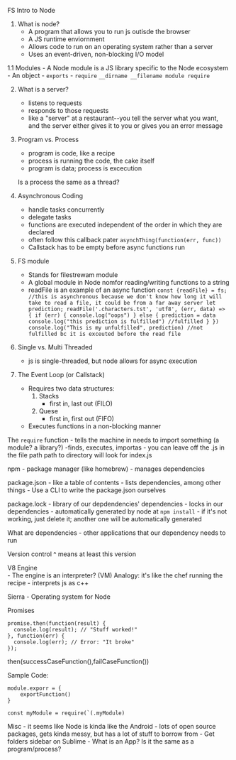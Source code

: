 FS Intro to Node

1. What is node?
	- A program that allows you to run js outisde the browser
	- A JS runtime enviornment 
	- Allows code to run on an operating system rather than a server
	- Uses an event-driven, non-blocking I/O model

1.1 Modules
	- A Node module is a JS library specific to the Node ecosystem
	- An object
	- `exports`
	- `require`
	```__dirname
	__filename
	module
	require```

2. What is a server?
	- listens to requests
	- responds to those requests
	- like a "server" at a restaurant--you tell the server what you want, and the server either gives it to you or gives you an error message

3. Program vs. Process
	- program is code, like a recipe
	- process is running the code, the cake itself
	- program is data; process is excecution

	Is a process the same as a thread?

4. Asynchronous Coding
	- handle tasks concurrently
	- delegate tasks
	- functions are executed independent of the order in which they are declared
	- often follow this callback pater `asynchThing(function(err, func))`
	- Callstack has to be empty before async functions run

5. FS module
	- Stands for filestrewam module
	- A global module in Node nomfor reading/writing functions to a string
	- readFile is an example of an async function
			``` const {readFile} = fs; //this is asynchronous because we don't know how long it will take to read a file, it could be from a far away server
			let prediction;
			readFile('.characters.tst', 'utf8', (err, data) => {
				if (err) {
					console.log("oops")
				} else {
					prediction = data
					console.log("this prediction is fulfilled") //fulfilled
				}
			})
			console.log("This is my unfulfilled", prediction) //not fulfilled bc it is exceuted before the read file 
			```

5. Single vs. Multi Threaded
	- js is single-threaded, but node allows for async execution

6. The Event Loop (or Callstack)
	- Requires two data structures:
		1. Stacks
			- first in, last out (FILO)
		2. Quese
			- first in, first out (FIFO)
	- Executes functions in a non-blocking manner

The `require` function
	- tells the machine in needs to import something (a module? a library?)
	-finds, executes, importas 
	- you can leave off the .js in the file path
	path to directory will look for index.js

npm
	- package manager (like homebrew)
	- manages dependencies 

package.json
	- like a table of contents 
	- lists dependencies, among other things
	- Use a CLI to write the package.json ourselves

package.lock
	- library of our depdendencies' dependencies
	- locks in our dependencies
	- automatically generated by node at `npm install`
	- if it's not working, just delete it; another one will be automatically generated

What are dependencies
	- other applications that our dependency needs to run

Version control
	^ means at least this version

V8 Engine	
	- The engine is an interpreter? (VM) Analogy: it's like the chef running the recipe
	- interprets js as c++

Sierra
	- Operating system for Node

Promises
```
promise.then(function(result) {
  console.log(result); // "Stuff worked!"
}, function(err) {
  console.log(err); // Error: "It broke"
});
```
then(successCaseFunction(),failCaseFunction())


Sample Code:
```
module.exporr = {
	exportFunction()
}

const myModule = require(`(.myModule)

```

Misc
	- it seems like Node is kinda like the Android - lots of open source packages, gets kinda messy, but has a lot of stuff to borrow from
	- Get folders sidebar on Sublime
	- What is an App? Is it the same as a program/process?